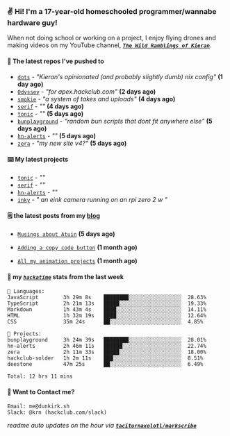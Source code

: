 ### ✌️ Hi! I'm a 17-year-old homeschooled programmer/wannabe hardware guy!

When not doing school or working on a project, I enjoy flying drones and making videos on my YouTube channel, [**_`The Wild Ramblings of Kieran`_**](https://youtube.com/@kieran.rambles).

#### 👷 The latest repos I've pushed to

- [`dots`](https://github.com/taciturnaxolotl/dots) - _"Kieran's opinionated (and probably slightly dumb) nix config"_ **(1 day ago)**
- [`Odyssey`](https://github.com/MeghanaM4/Odyssey) - _"for apex.hackclub.com"_ **(2 days ago)**
- [`smokie`](https://github.com/taciturnaxolotl/smokie) - _"a system of takes and uploads"_ **(4 days ago)**
- [`serif`](https://github.com/taciturnaxolotl/serif) - _""_ **(4 days ago)**
- [`tonic`](https://github.com/taciturnaxolotl/tonic) - _""_ **(5 days ago)**
- [`bunplayground`](https://github.com/taciturnaxolotl/bunplayground) - _"random bun scripts that dont fit anywhere else"_ **(5 days ago)**
- [`hn-alerts`](https://github.com/taciturnaxolotl/hn-alerts) - _""_ **(5 days ago)**
- [`zera`](https://github.com/taciturnaxolotl/zera) - _"my new site v4?"_ **(5 days ago)**

#### ⌨️ My latest projects

- [`tonic`](https://github.com/taciturnaxolotl/tonic) - _""_
- [`serif`](https://github.com/taciturnaxolotl/serif) - _""_
- [`hn-alerts`](https://github.com/taciturnaxolotl/hn-alerts) - _""_
- [`inky`](https://github.com/taciturnaxolotl/inky) - _" an eink camera running on an rpi zero 2 w "_

#### 🗒️ the latest posts from my [blog](https://dunkirk.sh)

- [`Musings about Atuin`](https://dunkirk.sh/blog/atuin/) **(5 days ago)**

- [`Adding a copy code button`](https://dunkirk.sh/blog/adding-a-copy-button/) **(1 month ago)**

- [`All my animation projects`](https://dunkirk.sh/blog/my-animations/) **(1 month ago)**



#### 📡 my [_`hackatime`_](https://waka.hackclub.com) stats from the last week

```text
💾 Languages:
JavaScript        3h 29m 8s    ████████░░░░░░░░░░░░░░░░░  28.63%
TypeScript        2h 21m 13s   █████░░░░░░░░░░░░░░░░░░░░  19.33%
Markdown          1h 43m 4s    ████░░░░░░░░░░░░░░░░░░░░░  14.11%
HTML              1h 32m 19s   ████░░░░░░░░░░░░░░░░░░░░░  12.64%
CSS               35m 24s      ██░░░░░░░░░░░░░░░░░░░░░░░  4.85%

💼 Projects:
bunplayground     3h 24m 39s   ████████░░░░░░░░░░░░░░░░░  28.01%
hn-alerts         2h 46m 11s   ██████░░░░░░░░░░░░░░░░░░░  22.74%
zera              2h 11m 33s   █████░░░░░░░░░░░░░░░░░░░░  18.00%
hackclub-solder   1h 2m 11s    ███░░░░░░░░░░░░░░░░░░░░░░  8.51%
deestone          47m 25s      ██░░░░░░░░░░░░░░░░░░░░░░░  6.49%

Total: 12 hrs 11 mins
```

#### 📮 Want to Contact me?

```text
Email: me@dunkirk.sh
Slack: @krn (hackclub.com/slack)
```

_readme auto updates on the hour via [**`taciturnaxolotl/markscribe`**](https://github.com/taciturnaxolotl/markscribe)_
